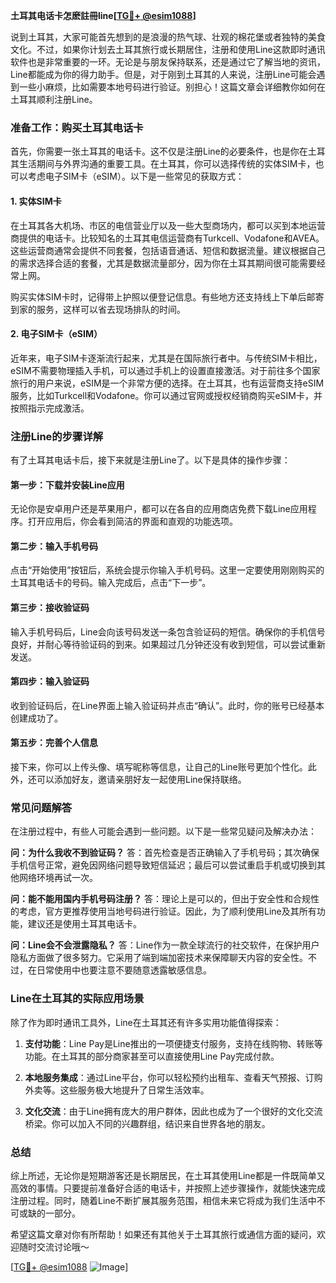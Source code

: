 **土耳其电话卡怎麽註冊line[[TG💪+ @esim1088](https://t.me/s/esim1088)]**

说到土耳其，大家可能首先想到的是浪漫的热气球、壮观的棉花堡或者独特的美食文化。不过，如果你计划去土耳其旅行或长期居住，注册和使用Line这款即时通讯软件也是非常重要的一环。无论是与朋友保持联系，还是通过它了解当地的资讯，Line都能成为你的得力助手。但是，对于刚到土耳其的人来说，注册Line可能会遇到一些小麻烦，比如需要本地号码进行验证。别担心！这篇文章会详细教你如何在土耳其顺利注册Line。

### 准备工作：购买土耳其电话卡

首先，你需要一张土耳其的电话卡。这不仅是注册Line的必要条件，也是你在土耳其生活期间与外界沟通的重要工具。在土耳其，你可以选择传统的实体SIM卡，也可以考虑电子SIM卡（eSIM）。以下是一些常见的获取方式：

#### 1. 实体SIM卡
在土耳其各大机场、市区的电信营业厅以及一些大型商场内，都可以买到本地运营商提供的电话卡。比较知名的土耳其电信运营商有Turkcell、Vodafone和AVEA。这些运营商通常会提供不同套餐，包括语音通话、短信和数据流量。建议根据自己的需求选择合适的套餐，尤其是数据流量部分，因为你在土耳其期间很可能需要经常上网。

购买实体SIM卡时，记得带上护照以便登记信息。有些地方还支持线上下单后邮寄到家的服务，这样可以省去现场排队的时间。

#### 2. 电子SIM卡（eSIM）
近年来，电子SIM卡逐渐流行起来，尤其是在国际旅行者中。与传统SIM卡相比，eSIM不需要物理插入手机，可以通过手机上的设置直接激活。对于前往多个国家旅行的用户来说，eSIM是一个非常方便的选择。在土耳其，也有运营商支持eSIM服务，比如Turkcell和Vodafone。你可以通过官网或授权经销商购买eSIM卡，并按照指示完成激活。

### 注册Line的步骤详解

有了土耳其电话卡后，接下来就是注册Line了。以下是具体的操作步骤：

#### 第一步：下载并安装Line应用
无论你是安卓用户还是苹果用户，都可以在各自的应用商店免费下载Line应用程序。打开应用后，你会看到简洁的界面和直观的功能选项。

#### 第二步：输入手机号码
点击“开始使用”按钮后，系统会提示你输入手机号码。这里一定要使用刚刚购买的土耳其电话卡的号码。输入完成后，点击“下一步”。

#### 第三步：接收验证码
输入手机号码后，Line会向该号码发送一条包含验证码的短信。确保你的手机信号良好，并耐心等待验证码的到来。如果超过几分钟还没有收到短信，可以尝试重新发送。

#### 第四步：输入验证码
收到验证码后，在Line界面上输入验证码并点击“确认”。此时，你的账号已经基本创建成功了。

#### 第五步：完善个人信息
接下来，你可以上传头像、填写昵称等信息，让自己的Line账号更加个性化。此外，还可以添加好友，邀请亲朋好友一起使用Line保持联络。

### 常见问题解答

在注册过程中，有些人可能会遇到一些问题。以下是一些常见疑问及解决办法：

**问：为什么我收不到验证码？**
答：首先检查是否正确输入了手机号码；其次确保手机信号正常，避免因网络问题导致短信延迟；最后可以尝试重启手机或切换到其他网络环境再试一次。

**问：能不能用国内手机号码注册？**
答：理论上是可以的，但出于安全性和合规性的考虑，官方更推荐使用当地号码进行验证。因此，为了顺利使用Line及其所有功能，建议还是使用土耳其电话卡。

**问：Line会不会泄露隐私？**
答：Line作为一款全球流行的社交软件，在保护用户隐私方面做了很多努力。它采用了端到端加密技术来保障聊天内容的安全性。不过，在日常使用中也要注意不要随意透露敏感信息。

### Line在土耳其的实际应用场景

除了作为即时通讯工具外，Line在土耳其还有许多实用功能值得探索：

1. **支付功能**：Line Pay是Line推出的一项便捷支付服务，支持在线购物、转账等功能。在土耳其的部分商家甚至可以直接使用Line Pay完成付款。
   
2. **本地服务集成**：通过Line平台，你可以轻松预约出租车、查看天气预报、订购外卖等。这些服务极大地提升了日常生活效率。

3. **文化交流**：由于Line拥有庞大的用户群体，因此也成为了一个很好的文化交流桥梁。你可以加入不同的兴趣群组，结识来自世界各地的朋友。

### 总结

综上所述，无论你是短期游客还是长期居民，在土耳其使用Line都是一件既简单又高效的事情。只要提前准备好合适的电话卡，并按照上述步骤操作，就能快速完成注册过程。同时，随着Line不断扩展其服务范围，相信未来它将成为我们生活中不可或缺的一部分。

希望这篇文章对你有所帮助！如果还有其他关于土耳其旅行或通信方面的疑问，欢迎随时交流讨论哦～ 

[[TG💪+ @esim1088](https://t.me/s/esim1088) ![Image](https://i.postimg.cc/4NQfJmqS/Snipaste-2025-05-13-00-14-12.png)]
